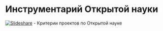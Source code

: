 # Инструментарий Открытой науки


[![Slideshare](https://img.shields.io/badge/presentation-slideshare-brightgreen.svg)](http://www.slideshare.net/iradche/open-science-projects-criteria) - Критерии проектов по Открытой науке
